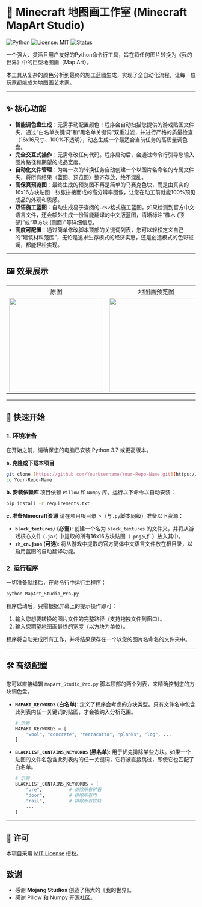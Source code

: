# 🎨 Minecraft 地图画工作室 (Minecraft MapArt Studio)

[![Python](https://img.shields.io/badge/Python-3.7+-blue.svg)](https://www.python.org/)
[![License: MIT](https://img.shields.io/badge/License-MIT-yellow.svg)](https://opensource.org/licenses/MIT)
[![Status](https://img.shields.io/badge/status-stable-green.svg)](https://github.com/)

一个强大、灵活且用户友好的Python命令行工具，旨在将任何图片转换为《我的世界》中的巨型地图画（Map Art）。

本工具从复杂的颜色分析到最终的施工蓝图生成，实现了全自动化流程，让每一位玩家都能成为地图画艺术家。

---

## ✨ 核心功能

* **智能调色盘生成**：无需手动配置颜色！程序会自动扫描您提供的游戏贴图文件夹，通过“白名单关键词”和“黑名单关键词”双重过滤，并进行严格的质量检查（16x16尺寸、100%不透明），动态生成一个最适合当前任务的高质量调色盘。
* **完全交互式操作**：无需修改任何代码。程序启动后，会通过命令行引导您输入图片路径和期望的成品宽度。
* **自动化文件管理**：为每一次的转换任务自动创建一个以图片名命名的专属文件夹，将所有结果（蓝图、预览图）整齐存放，绝不混乱。
* **高保真预览图**：最终生成的预览图不再是简单的马赛克色块，而是由真实的16x16方块贴图一张张拼接而成的高分辨率图像，让您在动工前就能100%预见成品的外观和质感。
* **双语施工蓝图**：自动生成易于查阅的`.csv`格式施工蓝图。如果检测到官方中文语言文件，还会额外生成一份智能翻译的中文版蓝图，清晰标注“橡木 (顶部)”或“草方块 (侧面)”等详细信息。
* **高度可配置**：通过简单修改脚本顶部的关键词列表，您可以轻松定义自己的“建筑材料范围”，无论是追求生存模式的经济实惠，还是创造模式的色彩斑斓，都能轻松实现。

---

## 🖼️ 效果展示

<table>
  <tr>
    <td align="center">原图</td>
    <td align="center">地图画预览图</td>
  </tr>
  <tr>
    <td><img src="https://i.imgur.com/b5980698.png" width="250"></td>
    <td><img src="https://i.imgur.com/44427726.png" width="250"></td>
  </tr>
</table>

---

## 🚀 快速开始

### 1. 环境准备

在开始之前，请确保您的电脑已安装 Python 3.7 或更高版本。

**a. 克隆或下载本项目**
```bash
git clone [https://github.com/YourUsername/Your-Repo-Name.git](https://github.com/YourUsername/Your-Repo-Name.git)
cd Your-Repo-Name
```

**b. 安装依赖库**
项目依赖 `Pillow` 和 `Numpy` 库。运行以下命令以自动安装：
```bash
pip install -r requirements.txt
```

**c. 准备Minecraft资源**
请在项目根目录下（与`.py`脚本同级）准备以下资源：
* **`block_textures/` (必需)**: 创建一个名为 `block_textures` 的文件夹，并将从游戏核心文件 (`.jar`) 中提取的所有16x16方块贴图（`.png`文件）放入其中。
* **`zh_cn.json` (可选)**: 将从游戏中提取的官方简体中文语言文件放在根目录，以启用蓝图的自动翻译功能。

### 2. 运行程序

一切准备就绪后，在命令行中运行主程序：

```bash
python MapArt_Studio_Pro.py
```

程序启动后，只需根据屏幕上的提示操作即可：
1.  输入您想要转换的图片文件的完整路径（支持拖拽文件到窗口）。
2.  输入您期望地图画最终的宽度（以方块为单位）。

程序将自动完成所有工作，并将结果保存在一个以您的图片名命名的文件夹中。

---

## 🛠️ 高级配置

您可以直接编辑 `MapArt_Studio_Pro.py` 脚本顶部的两个列表，来精确控制您的方块调色盘。

* **`MAPART_KEYWORDS` (白名单)**:
    定义了程序会考虑的方块类型。只有文件名中包含此列表内任一关键词的贴图，才会被纳入分析范围。
    ```python
    # 示例
    MAPART_KEYWORDS = [
        "wool", "concrete", "terracotta", "planks", "log", ...
    ]
    ```

* **`BLACKLIST_CONTAINS_KEYWORDS` (黑名单)**:
    用于优先排除某些方块。如果一个贴图的文件名包含此列表内的任一关键词，它将被直接跳过，即使它也匹配了白名单。
    ```python
    # 示例
    BLACKLIST_CONTAINS_KEYWORDS = [
        "ore",          # 排除所有矿石
        "door",         # 排除所有门
        "rail",         # 排除所有铁轨
        ...
    ]
    ```

---

## 📄 许可

本项目采用 [MIT License](https://opensource.org/licenses/MIT) 授权。

## 致谢

* 感谢 **Mojang Studios** 创造了伟大的《我的世界》。
* 感谢 Pillow 和 Numpy 开源社区。
